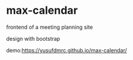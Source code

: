 # max-calendar
frontend of a meeting planning site

design with bootstrap

demo:https://yusufdmrc.github.io/max-calendar/
